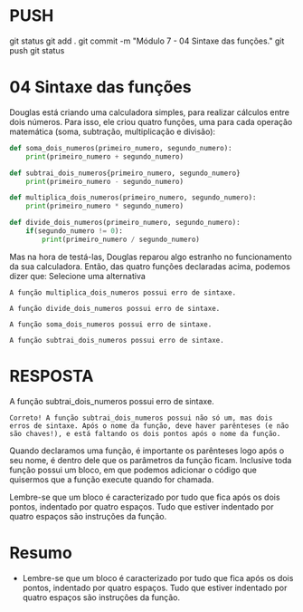 
# ###################################################################################################################################################################
# ###################################################################################################################################################################
# PUSH

git status
git add .
git commit -m "Módulo 7 - 04 Sintaxe das funções."
git push
git status


# ###################################################################################################################################################################
# ###################################################################################################################################################################
# 04 Sintaxe das funções

Douglas está criando uma calculadora simples, para realizar cálculos entre dois números. Para isso, ele criou quatro funções, uma para cada operação matemática (soma, subtração, multiplicação e divisão):

~~~~python
def soma_dois_numeros(primeiro_numero, segundo_numero):
    print(primeiro_numero + segundo_numero)

def subtrai_dois_numeros{primeiro_numero, segundo_numero}
    print(primeiro_numero - segundo_numero)

def multiplica_dois_numeros(primeiro_numero, segundo_numero):
    print(primeiro_numero * segundo_numero)

def divide_dois_numeros(primeiro_numero, segundo_numero):
    if(segundo_numero != 0):
        print(primeiro_numero / segundo_numero)
~~~~

Mas na hora de testá-las, Douglas reparou algo estranho no funcionamento da sua calculadora. Então, das quatro funções declaradas acima, podemos dizer que:
Selecione uma alternativa

    A função multiplica_dois_numeros possui erro de sintaxe.

    A função divide_dois_numeros possui erro de sintaxe.

    A função soma_dois_numeros possui erro de sintaxe.

    A função subtrai_dois_numeros possui erro de sintaxe.




# ###################################################################################################################################################################
# ###################################################################################################################################################################
# RESPOSTA

A função subtrai_dois_numeros possui erro de sintaxe.

    Correto! A função subtrai_dois_numeros possui não só um, mas dois erros de sintaxe. Após o nome da função, deve haver parênteses (e não são chaves!), e está faltando os dois pontos após o nome da função.

Quando declaramos uma função, é importante os parênteses logo após o seu nome, é dentro dele que os parâmetros da função ficam. Inclusive toda função possui um bloco, em que podemos adicionar o código que quisermos que a função execute quando for chamada.

Lembre-se que um bloco é caracterizado por tudo que fica após os dois pontos, indentado por quatro espaços. Tudo que estiver indentado por quatro espaços são instruções da função.





# ###################################################################################################################################################################
# ###################################################################################################################################################################
# Resumo

- Lembre-se que um bloco é caracterizado por tudo que fica após os dois pontos, indentado por quatro espaços. Tudo que estiver indentado por quatro espaços são instruções da função.

